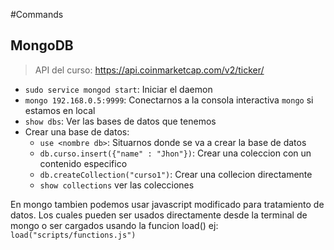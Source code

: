 #Commands

## MongoDB

> API del curso: https://api.coinmarketcap.com/v2/ticker/

* `sudo service mongod start`: Iniciar el daemon
* `mongo 192.168.0.5:9999`: Conectarnos a la consola interactiva `mongo` si estamos en  local
* `show dbs`: Ver las bases de datos que tenemos
*  Crear una base de datos:
      - `use <nombre db>`: Situarnos donde se va a crear la base de datos
      - `db.curso.insert({"name" : "Jhon"})`: Crear una coleccion con un contenido especifico
      - `db.createCollection("curso1")`: Crear una collecion directamente
      - `show collections`  ver las colecciones

En mongo tambien podemos usar javascript modificado para tratamiento de datos. Los cuales pueden ser usados directamente desde la terminal de mongo o ser cargados usando la funcion load() ej: `load("scripts/functions.js")`
